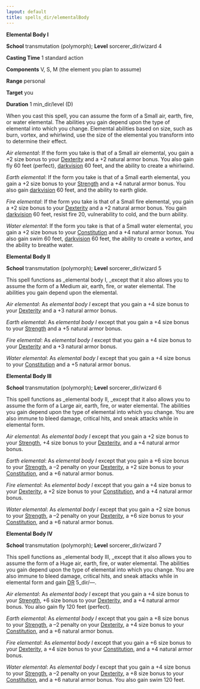 ```yaml
---
layout: default
title: spells_dir/elementalBody
---
```

 **Elemental Body I**

**School** transmutation (polymorph); **Level** sorcerer_dir/wizard 4

**Casting Time** 1 standard action

**Components** V, S, M (the element you plan to assume)

**Range** personal

**Target** you

**Duration** 1 min_dir/level (D)

When you cast this spell, you can assume the form of a Small air, earth, fire, or water elemental. The abilities you gain depend upon the type of elemental into which you change. Elemental abilities based on size, such as burn, vortex, and whirlwind, use the size of the elemental you transform into to determine their effect.

_Air elemental_: If the form you take is that of a Small air elemental, you gain a +2 size bonus to your [Dexterity](../../gettingStarted#_dexterity) and a +2 natural armor bonus. You also gain fly 60 feet (perfect), [darkvision](../../glossary#_darkvision) 60 feet, and the ability to create a whirlwind.

_Earth elemental_: If the form you take is that of a Small earth elemental, you gain a +2 size bonus to your [Strength](../../gettingStarted#_strength) and a +4 natural armor bonus. You also gain [darkvision](../../glossary#_darkvision) 60 feet, and the ability to earth glide.

_Fire elemental_: If the form you take is that of a Small fire elemental, you gain a +2 size bonus to your [Dexterity](../../gettingStarted#_dexterity) and a +2 natural armor bonus. You gain [darkvision](../../glossary#_darkvision) 60 feet, resist fire 20, vulnerability to cold, and the burn ability.

_Water elemental_: If the form you take is that of a Small water elemental, you gain a +2 size bonus to your [Constitution](../../gettingStarted#_constitution) and a +4 natural armor bonus. You also gain swim 60 feet, [darkvision](../../glossary#_darkvision) 60 feet, the ability to create a vortex, and the ability to breathe water.

**Elemental Body II**

**School** transmutation (polymorph); **Level** sorcerer_dir/wizard 5

This spell functions as _elemental body I, _except that it also allows you to assume the form of a Medium air, earth, fire, or water elemental. The abilities you gain depend upon the elemental.

_Air elemental_: As _elemental body I_ except that you gain a +4 size bonus to your [Dexterity](../../gettingStarted#_dexterity) and a +3 natural armor bonus.

_Earth elemental_: As _elemental body I_ except that you gain a +4 size bonus to your [Strength](../../gettingStarted#_strength) and a +5 natural armor bonus.

_Fire elemental_: As _elemental body I_ except that you gain a +4 size bonus to your [Dexterity](../../gettingStarted#_dexterity) and a +3 natural armor bonus.

_Water elemental_: As _elemental body I_ except that you gain a +4 size bonus to your [Constitution](../../gettingStarted#_constitution) and a +5 natural armor bonus.

**Elemental Body III**

**School** transmutation (polymorph); **Level** sorcerer_dir/wizard 6

This spell functions as _elemental body II, _except that it also allows you to assume the form of a Large air, earth, fire, or water elemental. The abilities you gain depend upon the type of elemental into which you change. You are also immune to bleed damage, critical hits, and sneak attacks while in elemental form.

_Air elemental_: As _elemental body I_ except that you gain a +2 size bonus to your [Strength](../../gettingStarted#_strength), +4 size bonus to your [Dexterity](../../gettingStarted#_dexterity), and a +4 natural armor bonus.

_Earth elemental_: As _elemental body I_ except that you gain a +6 size bonus to your [Strength](../../gettingStarted#_strength), a –2 penalty on your [Dexterity](../../gettingStarted#_dexterity), a +2 size bonus to your [Constitution](../../gettingStarted#_constitution), and a +6 natural armor bonus.

_Fire elemental_: As _elemental body I_ except that you gain a +4 size bonus to your [Dexterity](../../gettingStarted#_dexterity), a +2 size bonus to your [Constitution](../../gettingStarted#_constitution), and a +4 natural armor bonus.

_Water elemental_: As _elemental body I_ except that you gain a +2 size bonus to your [Strength](../../gettingStarted#_strength), a –2 penalty on your [Dexterity](../../gettingStarted#_dexterity), a +6 size bonus to your [Constitution](../../gettingStarted#_constitution), and a +6 natural armor bonus.

**Elemental Body IV**

**School** transmutation (polymorph); **Level** sorcerer_dir/wizard 7

This spell functions as _elemental body III, _except that it also allows you to assume the form of a Huge air, earth, fire, or water elemental. The abilities you gain depend upon the type of elemental into which you change. You are also immune to bleed damage, critical hits, and sneak attacks while in elemental form and gain [DR](../../glossary#_damage-reduction) 5_dir/—.

_Air elemental_: As _elemental body I_ except that you gain a +4 size bonus to your [Strength](../../gettingStarted#_strength), +6 size bonus to your [Dexterity](../../gettingStarted#_dexterity), and a +4 natural armor bonus. You also gain fly 120 feet (perfect).

_Earth elemental_: As _elemental body I_ except that you gain a +8 size bonus to your [Strength](../../gettingStarted#_strength), a –2 penalty on your [Dexterity](../../gettingStarted#_dexterity), a +4 size bonus to your [Constitution](../../gettingStarted#_constitution), and a +6 natural armor bonus.

_Fire elemental_: As _elemental body I_ except that you gain a +6 size bonus to your [Dexterity](../../gettingStarted#_dexterity), a +4 size bonus to your [Constitution](../../gettingStarted#_constitution), and a +4 natural armor bonus.

_Water elemental_: As _elemental body I_ except that you gain a +4 size bonus to your [Strength](../../gettingStarted#_strength), a –2 penalty on your [Dexterity](../../gettingStarted#_dexterity), a +8 size bonus to your [Constitution](../../gettingStarted#_constitution), and a +6 natural armor bonus. You also gain swim 120 feet.


